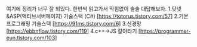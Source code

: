 여기에 정리가 너무 잘 되있다.
한번씩 읽고가서 막힘없이 술술 대답해보자.
1.닷넷&ASP(액티브서버페이지) 기술스택 (C#) 
[https://totorus.tistory.com/57]
2.기본 프로그래밍 기술스택
[https://91ms.tistory.com/6]
3.신경망
[https://ebbnflow.tistory.com/119]
4.c++->JS 갈아타기
[https://programmer-eun.tistory.com/103]